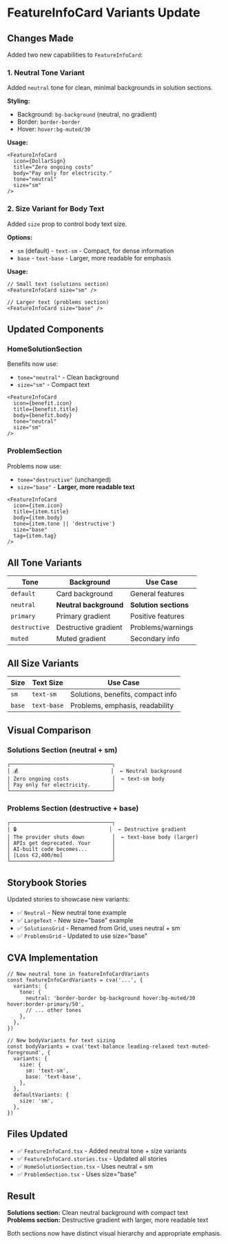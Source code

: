 # FeatureInfoCard Variants Update

## Changes Made

Added two new capabilities to `FeatureInfoCard`:

### 1. Neutral Tone Variant
Added `neutral` tone for clean, minimal backgrounds in solution sections.

**Styling:**
- Background: `bg-background` (neutral, no gradient)
- Border: `border-border`
- Hover: `hover:bg-muted/30`

**Usage:**
```tsx
<FeatureInfoCard
  icon={DollarSign}
  title="Zero ongoing costs"
  body="Pay only for electricity."
  tone="neutral"
  size="sm"
/>
```

### 2. Size Variant for Body Text
Added `size` prop to control body text size.

**Options:**
- `sm` (default) - `text-sm` - Compact, for dense information
- `base` - `text-base` - Larger, more readable for emphasis

**Usage:**
```tsx
// Small text (solutions section)
<FeatureInfoCard size="sm" />

// Larger text (problems section)
<FeatureInfoCard size="base" />
```

## Updated Components

### HomeSolutionSection
Benefits now use:
- `tone="neutral"` - Clean background
- `size="sm"` - Compact text

```tsx
<FeatureInfoCard
  icon={benefit.icon}
  title={benefit.title}
  body={benefit.body}
  tone="neutral"
  size="sm"
/>
```

### ProblemSection
Problems now use:
- `tone="destructive"` (unchanged)
- `size="base"` - **Larger, more readable text**

```tsx
<FeatureInfoCard
  icon={item.icon}
  title={item.title}
  body={item.body}
  tone={item.tone || 'destructive'}
  size="base"
  tag={item.tag}
/>
```

## All Tone Variants

| Tone | Background | Use Case |
|------|------------|----------|
| `default` | Card background | General features |
| `neutral` | **Neutral background** | **Solution sections** |
| `primary` | Primary gradient | Positive features |
| `destructive` | Destructive gradient | Problems/warnings |
| `muted` | Muted gradient | Secondary info |

## All Size Variants

| Size | Text Size | Use Case |
|------|-----------|----------|
| `sm` | `text-sm` | Solutions, benefits, compact info |
| `base` | `text-base` | Problems, emphasis, readability |

## Visual Comparison

### Solutions Section (neutral + sm)
```
┌─────────────────────────────────┐
│ 💰                              │  ← Neutral background
│ Zero ongoing costs              │  ← text-sm body
│ Pay only for electricity.       │
└─────────────────────────────────┘
```

### Problems Section (destructive + base)
```
┌─────────────────────────────────┐
│ 🔒                              │  ← Destructive gradient
│ The provider shuts down         │  ← text-base body (larger)
│ APIs get deprecated. Your       │
│ AI-built code becomes...        │
│ [Loss €2,400/mo]                │
└─────────────────────────────────┘
```

## Storybook Stories

Updated stories to showcase new variants:
- ✅ `Neutral` - New neutral tone example
- ✅ `LargeText` - New size="base" example
- ✅ `SolutionsGrid` - Renamed from Grid, uses neutral + sm
- ✅ `ProblemsGrid` - Updated to use size="base"

## CVA Implementation

```tsx
// New neutral tone in featureInfoCardVariants
const featureInfoCardVariants = cva('...', {
  variants: {
    tone: {
      neutral: 'border-border bg-background hover:bg-muted/30 hover:border-primary/50',
      // ... other tones
    },
  },
})

// New bodyVariants for text sizing
const bodyVariants = cva('text-balance leading-relaxed text-muted-foreground', {
  variants: {
    size: {
      sm: 'text-sm',
      base: 'text-base',
    },
  },
  defaultVariants: {
    size: 'sm',
  },
})
```

## Files Updated

- ✅ `FeatureInfoCard.tsx` - Added neutral tone + size variants
- ✅ `FeatureInfoCard.stories.tsx` - Updated all stories
- ✅ `HomeSolutionSection.tsx` - Uses neutral + sm
- ✅ `ProblemSection.tsx` - Uses size="base"

## Result

**Solutions section:** Clean neutral background with compact text  
**Problems section:** Destructive gradient with larger, more readable text

Both sections now have distinct visual hierarchy and appropriate emphasis.
